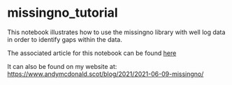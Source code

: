 # missingno_tutorial
This notebook illustrates how to use the missingno library with well log data in order to identify gaps within the data.

The associated article for this notebook can be found [here](https://towardsdatascience.com/using-the-missingno-python-library-to-identify-and-visualise-missing-data-prior-to-machine-learning-34c8c5b5f009)

It can also be found on my website at: https://www.andymcdonald.scot/blog/2021/2021-06-09-missingno/
